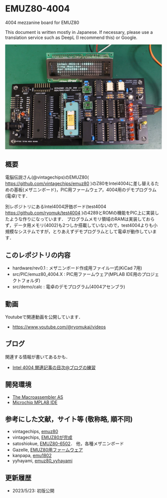 # EMUZ80-4004
4004 mezzanine board for EMUZ80

This document is written mostly in Japanese. If necessary, please use a translation service such as DeepL (I recommend this) or Google.

![](images/title.jpg)

## 概要
電脳伝説さん(@vintagechips)のEMUZ80( https://github.com/vintagechips/emuz80 )のZ80をIntel4004に差し替えるための基板(メザニンボード)，PIC用ファームウェア，4004用のデモプログラム(電卓)です．

別レポジトリにあるIntel4004評価ボード(test4004 https://github.com/ryomuk/test4004 )の4289とROMの機能をPIC上に実装したような作りになっています．
プログラムメモリ領域のRAMは実装しておらず，データ用メモリ(4002)も2つしか搭載していないので，test4004よりも小規模なシステムですが，とりあえずデモプログラムとして電卓が動作しています．

## このレポジトリの内容
- hardware/rev0.1 : メザニンボード作成用ファイル一式(KiCad 7用)
- src/PIC/emuz80_4004.X : PIC用ファームウェア(MPLAB IDE用のプロジェクトフォルダ)
- src/demo/calc : 電卓のデモプログラム(4004アセンブラ)

## 動画
Youtubeで関連動画を公開しています．
- https://www.youtube.com/@ryomukai/videos

## ブログ
関連する情報が書いてあるかも．
- [Intel 4004 関連記事の目次@ブログの練習](https://blog.goo.ne.jp/tk-80/e/3fa1e2972737c7b7d1b83f4e7bd648a2)

## 開発環境
- [The Macroassembler AS](http://john.ccac.rwth-aachen.de:8000/as/)
- [Microchip MPLAB IDE](https://www.microchip.com/en-us/tools-resources/develop/mplab-x-ide)

## 参考にした文献，サイト等 (敬称略, 順不同)
- vintagechips, [emuz80](https://github.com/vintagechips/emuz80)
- vintagechips, [EMUZ80が完成](https://vintagechips.wordpress.com/2022/03/05/emuz80_reference/)
- satoshiokue, [EMUZ80-6502](https://github.com/satoshiokue/EMUZ80-6502)． 他，各種メザニンボード
- Gazelle, [EMUZ80用ファームウェア](https://drive.google.com/drive/folders/1NaIIpzsUY3lptekcrJjwyvWTBNHIjUf1)
- kanpapa, [emu1802](https://github.com/kanpapa/emu1802)
- yyhayami, [emuz80_yyhayami](https://github.com/yyhayami/emuz80_yyhayami)

## 更新履歴
- 2023/5/23: 初版公開
